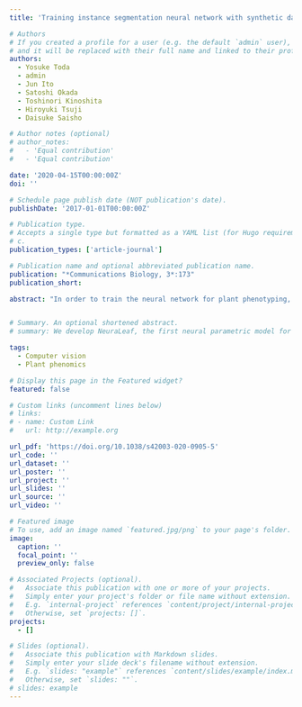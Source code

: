 ```yaml
---
title: 'Training instance segmentation neural network with synthetic datasets for crop seed phenotyping'

# Authors
# If you created a profile for a user (e.g. the default `admin` user), write the username (folder name) here
# and it will be replaced with their full name and linked to their profile.
authors:
  - Yosuke Toda
  - admin
  - Jun Ito
  - Satoshi Okada
  - Toshinori Kinoshita
  - Hiroyuki Tsuji
  - Daisuke Saisho

# Author notes (optional)
# author_notes:
#   - 'Equal contribution'
#   - 'Equal contribution'

date: '2020-04-15T00:00:00Z'
doi: ''

# Schedule page publish date (NOT publication's date).
publishDate: '2017-01-01T00:00:00Z'

# Publication type.
# Accepts a single type but formatted as a YAML list (for Hugo requirements).
# c.
publication_types: ['article-journal']

# Publication name and optional abbreviated publication name.
publication: "*Communications Biology, 3*:173"
publication_short: 

abstract: "In order to train the neural network for plant phenotyping, a sufficient amount of training data must be prepared, which requires time-consuming manual data annotation process that often becomes the limiting step. Here, we show that an instance segmentation neural network aimed to phenotype the barley seed morphology of various cultivars, can be sufficiently trained purely by a synthetically generated dataset. Our attempt is based on the concept of domain randomization, where a large amount of image is generated by randomly orienting the seed object to a virtual canvas. The trained model showed 96% recall and 95% average Precision against the real-world test dataset. We show that our approach is effective also for various crops including rice, lettuce, oat, and wheat. Constructing and utilizing such synthetic data can be a powerful method to alleviate human labor costs for deploying deep learning-based analysis in the agricultural domain."


# Summary. An optional shortened abstract.
# summary: We develop NeuraLeaf, the first neural parametric model for 3D leaves for plant modeling and reconstruction. 

tags:
  - Computer vision
  - Plant phenomics

# Display this page in the Featured widget?
featured: false

# Custom links (uncomment lines below)
# links:
# - name: Custom Link
#   url: http://example.org

url_pdf: 'https://doi.org/10.1038/s42003-020-0905-5'
url_code: ''
url_dataset: ''
url_poster: ''
url_project: ''
url_slides: ''
url_source: ''
url_video: ''

# Featured image
# To use, add an image named `featured.jpg/png` to your page's folder.
image:
  caption: ''
  focal_point: ''
  preview_only: false

# Associated Projects (optional).
#   Associate this publication with one or more of your projects.
#   Simply enter your project's folder or file name without extension.
#   E.g. `internal-project` references `content/project/internal-project/index.md`.
#   Otherwise, set `projects: []`.
projects:
  - []

# Slides (optional).
#   Associate this publication with Markdown slides.
#   Simply enter your slide deck's filename without extension.
#   E.g. `slides: "example"` references `content/slides/example/index.md`.
#   Otherwise, set `slides: ""`.
# slides: example
---
```


<!-- {{% callout note %}}
Click the _Cite_ button above to demo the feature to enable visitors to import publication metadata into their reference management software.
{{% /callout %}}

{{% callout note %}}
Create your slides in Markdown - click the _Slides_ button to check out the example.
{{% /callout %}}

Add the publication's **full text** or **supplementary notes** here. You can use rich formatting such as including [code, math, and images](https://docs.hugoblox.com/content/writing-markdown-latex/). -->
